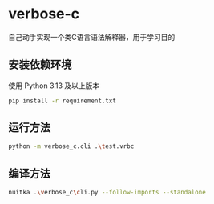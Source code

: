 # verbose-c

自己动手实现一个类C语言语法解释器，用于学习目的

## 安装依赖环境
使用 Python 3.13 及以上版本

```bash
pip install -r requirement.txt
```

## 运行方法
```bash
python -m verbose_c.cli .\test.vrbc 
```

## 编译方法
```bash
nuitka .\verbose_c\cli.py --follow-imports --standalone
```

